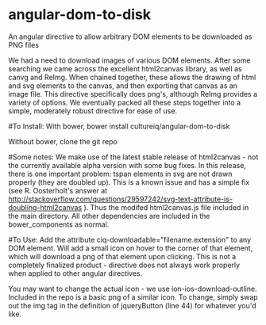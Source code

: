 # angular-dom-to-disk
An angular directive to allow arbitrary DOM elements to be downloaded as PNG files

We had a need to download images of various DOM elements.  After some searching we came across the excellent html2canvas library, as well as canvg and ReImg.  When chained together, these allows the drawing of html and svg elements to the canvas, and then exporting that canvas as an image file.  This directive specifically does png's, although ReImg provides a variety of options.  We eventually packed all these steps together into a simple, moderately robust directive for ease of use.


#To Install:
With bower, bower install cultureiq/angular-dom-to-disk

Without bower, clone the git repo

#Some notes:
We make use of the latest stable release of html2canvas - not the currently available alpha version with some bug fixes.  In this release, there is one important problem: tspan elements in svg are not drawn properly (they are doubled up).  This is a known issue and has a simple fix (see R.  Oosterholt's answer at http://stackoverflow.com/questions/29597242/svg-text-attribute-is-doubling-html2canvas ).  Thus the modifed html2canvas.js file included in the main directory.  All other dependencies are included in the bower_components as normal.

#To Use:
Add the attribute ciq-downloadable="filename.extension" to any DOM element.  Will add a small icon on hover to the corner of that element, which will download a png of that element upon clicking.  This is not a completely finalized product - directive does not always work properly when applied to other angular directives.

You may want to change the actual icon - we use ion-ios-download-outline.  Included in the repo is a basic png of a similar icon.  To change, simply swap out the img tag in the definition of jqueryButton (line 44) for whatever you'd like.
